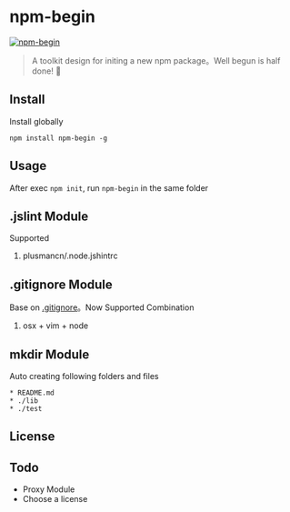 # npm-begin
[![npm-begin](http://img.shields.io/npm/v/npm-begin.svg)](https://www.npmjs.org/package/npm-begin)

> A toolkit design for initing a new npm package。Well begun is half done! 🙂

## Install
Install globally
```
npm install npm-begin -g
```

## Usage
After exec `npm init`, run `npm-begin` in the same folder

## .jslint Module
Supported  

1. plusmancn/.node.jshintrc

## .gitignore Module
Base on [.gitignore](https://www.gitignore.io/)。Now Supported Combination  

1. osx + vim + node

## mkdir Module
Auto creating following folders and files  

    * README.md
    * ./lib
    * ./test

## License


## Todo
 * Proxy Module
 * Choose a license
